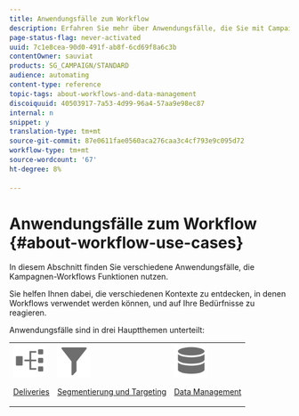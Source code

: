 ```yaml
---
title: Anwendungsfälle zum Workflow
description: Erfahren Sie mehr über Anwendungsfälle, die Sie mit Campaign Standard Workflows ausführen können.
page-status-flag: never-activated
uuid: 7c1e8cea-90d0-491f-ab8f-6cd69f8a6c3b
contentOwner: sauviat
products: SG_CAMPAIGN/STANDARD
audience: automating
content-type: reference
topic-tags: about-workflows-and-data-management
discoiquuid: 40503917-7a53-4d99-96a4-57aa9e98ec87
internal: n
snippet: y
translation-type: tm+mt
source-git-commit: 87e0611fae0560aca276caa3c4cf793e9c095d72
workflow-type: tm+mt
source-wordcount: '67'
ht-degree: 8%

---
```



# Anwendungsfälle zum Workflow {#about-workflow-use-cases}

In diesem Abschnitt finden Sie verschiedene Anwendungsfälle, die Kampagnen-Workflows Funktionen nutzen.

Sie helfen Ihnen dabei, die verschiedenen Kontexte zu entdecken, in denen Workflows verwendet werden können, und auf Ihre Bedürfnisse zu reagieren.

Anwendungsfälle sind in drei Hauptthemen unterteilt:

<table>
<tr>
<td><img src="assets/do-not-localize/icon_workflows.svg" width="60px"><p><a href="../../automating/using/workflow-created-query-with-complement.md">Deliveries</a></p></td><td><img src="assets/do-not-localize/icon_filter.svg" width="60px"><p><a href="../../automating/using/query-samples.md">Segmentierung und Targeting</a></p></td>
<td><img src="assets/do-not-localize/icon_manage.svg" width="60px"><p><a href="../../automating/using/reconcile-file-audience-with-database.md">Data Management</a></p></td></tr>
</table>
